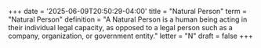 +++
date = '2025-06-09T20:50:29-04:00'
title = "Natural Person"
term = "Natural Person"
definition = "A Natural Person is a human being acting in their individual legal capacity, as opposed to a legal person such as a company, organization, or government entity."
letter = "N"
draft = false
+++

